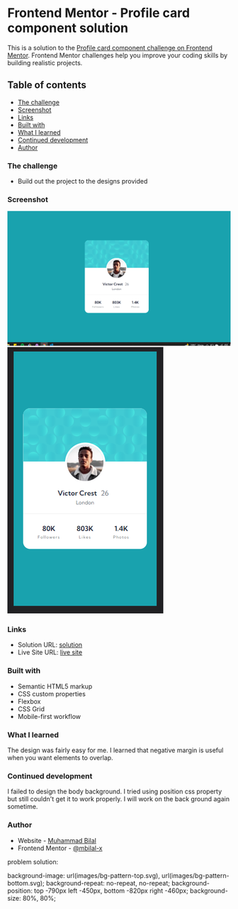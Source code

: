 # Frontend Mentor - Profile card component solution

This is a solution to the [Profile card component challenge on Frontend Mentor](https://www.frontendmentor.io/challenges/profile-card-component-cfArpWshJ). Frontend Mentor challenges help you improve your coding skills by building realistic projects. 

## Table of contents

  - [The challenge](#the-challenge)
  - [Screenshot](#screenshot)
  - [Links](#links)
  - [Built with](#built-with)
  - [What I learned](#what-i-learned)
  - [Continued development](#continued-development)
- [Author](#author)

### The challenge

- Build out the project to the designs provided

### Screenshot
<!-- to be added -->
![](./desktop-solution-screenshot.PNG)
![](./mobile-solution-screenshot.PNG)


### Links

- Solution URL: [solution](https://github.com/mbilal-x/frontendmentor_P3_profile-card-component-main/edit/main)
- Live Site URL: [live site](https://mbilal-x.github.io/frontendmentor_P3_profile-card-component-main/)


### Built with

- Semantic HTML5 markup
- CSS custom properties
- Flexbox
- CSS Grid
- Mobile-first workflow

### What I learned
The design was fairly easy for me.
I learned that negative margin is useful when you want elements to overlap.


### Continued development
I failed to design the body background. I tried using position css property but still couldn't get it to work properly. I will work on the back ground again sometime.

### Author

- Website - [Muhammad Bilal](mohammadbilal.me)
- Frontend Mentor - [@mbilal-x](https://www.frontendmentor.io/profile/mbilal-x)





problem solution:

background-image: url(images/bg-pattern-top.svg), url(images/bg-pattern-bottom.svg);
    background-repeat: no-repeat, no-repeat;
    background-position: top -790px left -450px, bottom -820px right -460px;
    background-size: 80%, 80%;
